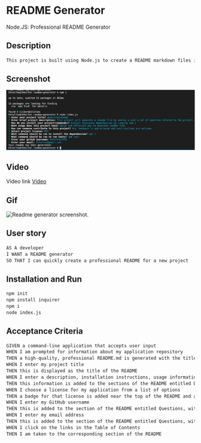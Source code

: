 # README Generator

Node.JS: Professional README Generator


## Description

```md
This project is built using Node.js to create a README markdown files in a more efficient way by asking a user a questions regarding the project. When the questions are answered a readmefile with the title is generated. 
```

## Screenshot

![Readme generator screenshot.](./assets/readme-generator-screenshot.png)

## Video

Video link [Video](https://drive.google.com/file/d/1zN2xGLnx9sjb__jf4fgMHKweRr50dTca/view?usp=sharing)

## Gif

![Readme generator screenshot.](./assets/readme-generator.gif)


## User story 
```md
AS A developer
I WANT a README generator
SO THAT I can quickly create a professional README for a new project
```

## Installation and Run
```md
npm init
npm install inquirer
npm i
node index.js
```

## Acceptance Criteria

```md
GIVEN a command-line application that accepts user input
WHEN I am prompted for information about my application repository
THEN a high-quality, professional README.md is generated with the title of my project and sections entitled Description, Table of Contents, Installation, Usage, License, Contributing, Tests, and Questions
WHEN I enter my project title
THEN this is displayed as the title of the README
WHEN I enter a description, installation instructions, usage information, contribution guidelines, and test instructions
THEN this information is added to the sections of the README entitled Description, Installation, Usage, Contributing, and Tests
WHEN I choose a license for my application from a list of options
THEN a badge for that license is added near the top of the README and a notice is added to the section of the README entitled License that explains which license the application is covered under
WHEN I enter my GitHub username
THEN this is added to the section of the README entitled Questions, with a link to my GitHub profile
WHEN I enter my email address
THEN this is added to the section of the README entitled Questions, with instructions on how to reach me with additional questions
WHEN I click on the links in the Table of Contents
THEN I am taken to the corresponding section of the README
```